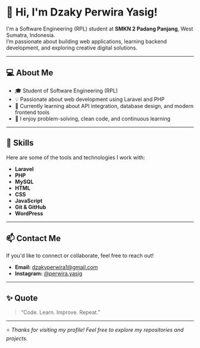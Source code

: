 # 👋 Hi, I'm Dzaky Perwira Yasig!

I'm a Software Engineering (RPL) student at **SMKN 2 Padang Panjang**, West Sumatra, Indonesia.  
I’m passionate about building web applications, learning backend development, and exploring creative digital solutions.

---

## 💻 About Me
- 🎓 Student of Software Engineering (RPL)
- 💡 Passionate about web development using Laravel and PHP
- 🌱 Currently learning about API integration, database design, and modern frontend tools
- 🧠 I enjoy problem-solving, clean code, and continuous learning

---

## 🧰 Skills
Here are some of the tools and technologies I work with:

- **Laravel**
- **PHP**
- **MySQL**
- **HTML**
- **CSS**
- **JavaScript**
- **Git & GitHub**
- **WordPress**

---

## 📫 Contact Me
If you'd like to connect or collaborate, feel free to reach out!

- **Email:** dzakyperwira1@gmail.com  
- **Instagram:** [@perwira.yasig](https://instagram.com/perwira.yasig)

---

## ✨ Quote
> “Code. Learn. Improve. Repeat.”

---

⭐ *Thanks for visiting my profile! Feel free to explore my repositories and projects.*
